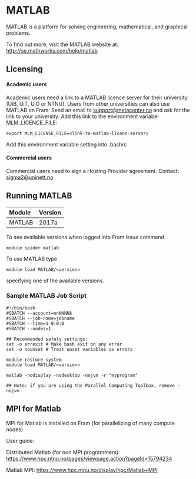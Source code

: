 # MATLAB

MATLAB is a platform for solving engineering, mathematical, and graphical problems.

To find out more, visit the MATLAB website at: http://se.mathworks.com/help/matlab

## Licensing
#### Academic users
Academic users need a link to a MATLAB licence server for their university (UiB, UiT, UiO or NTNU).
Users from other universities can also use MATLAB on Fram. Send an email to support@metacenter.no 
and ask for the link to your university. Add this link to the environment variabel MLM_LICENCE_FILE:

    export MLM_LICENSE_FILE=<link-to-matlab-licens-server>
    
Add this environment variable setting into .bashrc

#### Commercial users
Commercial users need to sign a Hosting Provider agreement. Contact: sigma2@uninett.no

## Running MATLAB

| Module     | Version     |
| :------------- | :------------- |
| MATLAB |2017a|

To see available versions when logged into Fram issue command

    module spider matlab
    
To use MATLAB type

    module load MATLAB/<version>

specifying one of the available versions.

### Sample MATLAB Job Script
```
#!/bin/bash
#SBATCH --account=nnNNNNk
#SBATCH --job-name=jobname
#SBATCH --time=1-0:0:0
#SBATCH --nodes=1

## Recommended safety settings:
set -o errexit # Make bash exit on any error
set -o nounset # Treat unset variables as errors

module restore system
module load MATLAB/<version>

matlab -nodisplay -nodesktop -nojvm -r "myprogram"

## Note: if you are using the Parallel Computing Toolbox, remove -nojvm

```

## MPI for Matlab
MPI for Matlab is installed on Fram (for parallelizing of many compute nodes)

User guide:

Distributed Matlab (for non MPI programmers): https://www.hpc.ntnu.no/pages/viewpage.action?pageId=15794234

Matlab MPI: https://www.hpc.ntnu.no/display/hpc/Matlab+MPI

